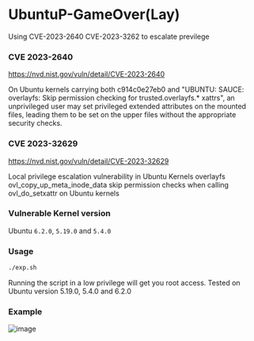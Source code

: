 # UbuntuP-GameOver(Lay)
Using CVE-2023-2640 CVE-2023-3262 to escalate previlege

### CVE 2023-2640
https://nvd.nist.gov/vuln/detail/CVE-2023-2640 

On Ubuntu kernels carrying both c914c0e27eb0 and "UBUNTU: SAUCE: overlayfs: Skip permission checking for trusted.overlayfs.* xattrs", an unprivileged user may set privileged extended attributes on the mounted files, leading them to be set on the upper files without the appropriate security checks.


### CVE 2023-32629
https://nvd.nist.gov/vuln/detail/CVE-2023-32629

Local privilege escalation vulnerability in Ubuntu Kernels overlayfs ovl_copy_up_meta_inode_data skip permission checks when calling ovl_do_setxattr on Ubuntu kernels

### Vulnerable Kernel version
Ubuntu `6.2.0`, `5.19.0` and `5.4.0`

### Usage
```sh
./exp.sh
```
Running the script in a low privilege will get you root access.
Tested on Ubuntu version 5.19.0, 5.4.0 and 6.2.0

### Example
![image](https://github.com/SanjayRagavendar/Ubuntu-GameOver-Lay/assets/91368803/9a048050-c8a4-4a50-a2cf-9e265514d56e)
